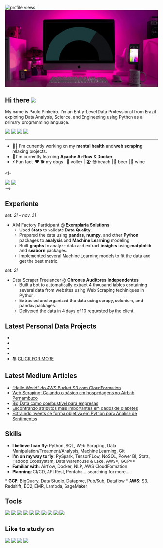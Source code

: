 <!-- https://yhype.me/dashboard  -->
![profile views](https://komarev.com/ghpvc/?username=pplpauloo&style=flat-square)
![banner](src/banner.gif)
## Hi there <img height='40px' src='https://camo.githubusercontent.com/d3359cb00ab0b5ed8f2e1fe3fceb4fbaf3b614340f8c0db99c17b9f50b351770/68747470733a2f2f656d6f6a69732e736c61636b6d6f6a69732e636f6d2f656d6f6a69732f696d616765732f313533313834393433302f343234362f626c6f622d73756e676c61737365732e6769663f31353331383439343330'>

My name is Paulo Pinheiro. I'm an Entry-Level Data Professional from Brazil exploring Data Analysis, Science, and Engineering using Python as a primary programming language.

<!-- linkedin, medium, zap, mail-->
<div>
  <a href='https://linkedin.com/in/pplpauloo' target='_blank'><img src='https://img.shields.io/badge/LinkedIn-0077B5?style=for-the-badge&logo=linkedin&logoColor=white' target='_blank'></a>
  <a href='https://pplpauloo.medium.com' target='_blank'><img src='https://img.shields.io/badge/Medium-12100E?style=for-the-badge&logo=medium&logoColor=white' target='_blank'></a>
  <a href='https://wa.me/+5581996646530' target='_blank'><img src='https://img.shields.io/badge/WhatsApp-25D366?style=for-the-badge&logo=whatsapp&logoColor=white' target='_blank'></a>
  <a href='mailto:pplpauloo@gmail.com'><img src='https://img.shields.io/badge/Gmail-D14836?style=for-the-badge&logo=gmail&logoColor=white'></a>
</div>
<hr>

- 💆‍♂️ I'm currently working on my **mental health** and **web scraping** relaxing projects.
- 🌱 I'm currently learning **Apache Airflow** & **Docker**.
- ⚡ Fun fact: ❤️ 🐕 my dogs | 🏐 volley | 🏖️ 😎 beach | 🍻 beer | 🍷 wine

<!-
<div>
  <img height='180em', src='https://github-readme-stats.vercel.app/api?username=pplpauloo&show_icons=true&theme=tokyonight&hide="total-issues"'>
  <img height='180em', src='https://github-readme-stats.vercel.app/api/top-langs/?username=pplpauloo&theme=tokyonight'>
</div>
-->

## Experiente

*set. 21 - nov. 21*
* AIM Factory Participant @ **Exemplaria Solutions**
    * Used **Stats** to validate **Data Quality**.
    * Prepared the data using **pandas**, **numpy**, and other **Python** packages to **analysis** and 
    **Machine Learning** modeling.
    * Built **graphs** to analyze data and extract **insights** using **matplotlib** and **seaborn** packages.
    * Implemented several Machine Learning models to fit the data and get the best metric.

*set. 21*
* Data Scraper Freelancer @ **Chronus Auditores Independentes**
  * Built a bot to automatically extract 4 thousand tables containing several data from websites using Web Scraping techiniques in Python.
  * Extracted and organized the data using scrapy, selenium, and pandas packages.
  * Delivered the data in 4 days of 10 requested by the client.

## Latest Personal Data Projects
*
*
*
*
* 📚 [CLICK FOR MORE](https://github.com/pplpauloo/data-science)


## Latest Medium Articles
<!-- MEDIUM:START -->
- [“Hello World” do AWS Bucket S3 com CloudFormation](https://pplpauloo.medium.com/hello-world-do-aws-bucket-s3-com-cloudformation-c6b4cbffde83?source=rss-915451cd44c------2)
- [Web Scraping: Catando o básico em hospedagens no Airbnb Pernambuco](https://pplpauloo.medium.com/web-scraping-catando-o-b%C3%A1sico-em-hospedagens-no-airbnb-pernambuco-a5f036ef3879?source=rss-915451cd44c------2)
- [Big Data como combustível para empresas](https://pplpauloo.medium.com/big-data-como-combust%C3%ADvel-para-empresas-c156047a1dae?source=rss-915451cd44c------2)
- [Encontrando atributos mais importantes em dados de diabetes](https://pplpauloo.medium.com/encontrando-atributos-mais-importantes-em-dados-de-diabetes-b39d644c275c?source=rss-915451cd44c------2)
- [Extraindo tweets de forma objetiva em Python para Análise de Sentimentos](https://pplpauloo.medium.com/extraindo-tweets-de-forma-objetiva-em-python-para-an%C3%A1lise-de-sentimentos-74e1910ff4c3?source=rss-915451cd44c------2)
<!-- MEDIUM:END -->

## Skills

* **I believe I can fly**: Python, SQL, Web Scraping, Data Manipulation/Treatment/Analysis, Machine Learning, Git
* **I'm on my way to fly**: PySpark, TensorFLow, NoSQL, Power BI, Stats, Hadoop Ecossystem, Data Warehouse & Lake, AWS*, GCP\**
* **Familiar with**: Airflow, Docker, NLP, AWS CloudFormation
* **Planning**: CI/CD, API Rest, Pentaho... searching for more...

\* **GCP**: BigQuery, Data Studio, Dataproc, Pub/Sub, Dataflow
\* **AWS**: S3, Redshift, EC2, EMR, Lambda, SageMaker

## Tools
<div>
  <img src='https://img.shields.io/badge/Python-3776AB?style=for-the-badge&logo=python&logoColor=white' target='_blank'>
  <img src='https://img.shields.io/badge/jupyter-%23FA0F00.svg?style=for-the-badge&logo=jupyter&logoColor=white' target='_blank'>
  <img src='https://img.shields.io/badge/Visual%20Studio%20Code-0078d7.svg?style=for-the-badge&logo=visual-studio-code&logoColor=white' target='_blank'>
  <img src='https://img.shields.io/badge/sublime_text-%23575757.svg?style=for-the-badge&logo=sublime-text&logoColor=important' target='_blank'>
  <img src='https://img.shields.io/badge/git-%23F05033.svg?style=for-the-badge&logo=git&logoColor=white' target='_blank'>
  <img src='https://img.shields.io/badge/MySQL-00000F?style=for-the-badge&logo=mysql&logoColor=white' target='_blank'>
  <img src='https://img.shields.io/badge/MongoDB-4EA94B?style=for-the-badge&logo=mongodb&logoColor=white' target='_blank'>
  <img src='https://img.shields.io/badge/Amazon_AWS-232F3E?style=for-the-badge&logo=amazon-aws&logoColor=white' target='_blank'>
  <img src='https://img.shields.io/badge/Google_Cloud-4285F4?style=for-the-badge&logo=google-cloud&logoColor=white' target='_blank'>
  <img src='https://img.shields.io/badge/Heroku-430098?style=for-the-badge&logo=heroku&logoColor=white' target='_blank'>
</div>

## Like to study on
<div>
  <img src='https://img.shields.io/badge/Coursera-%230056D2.svg?style=for-the-badge&logo=Coursera&logoColor=white' target='_blank'>
  <img src='https://img.shields.io/badge/Freecodecamp-%23123.svg?&style=for-the-badge&logo=freecodecamp&logoColor=green' target='_blank'>
  <img src='https://img.shields.io/badge/KhanAcademy-%2314BF96.svg?style=for-the-badge&logo=KhanAcademy&logoColor=white' target='_blank'>
  <img src='https://img.shields.io/badge/Udemy-A435F0?style=for-the-badge&logo=Udemy&logoColor=white' target='_blank'>
</div>
